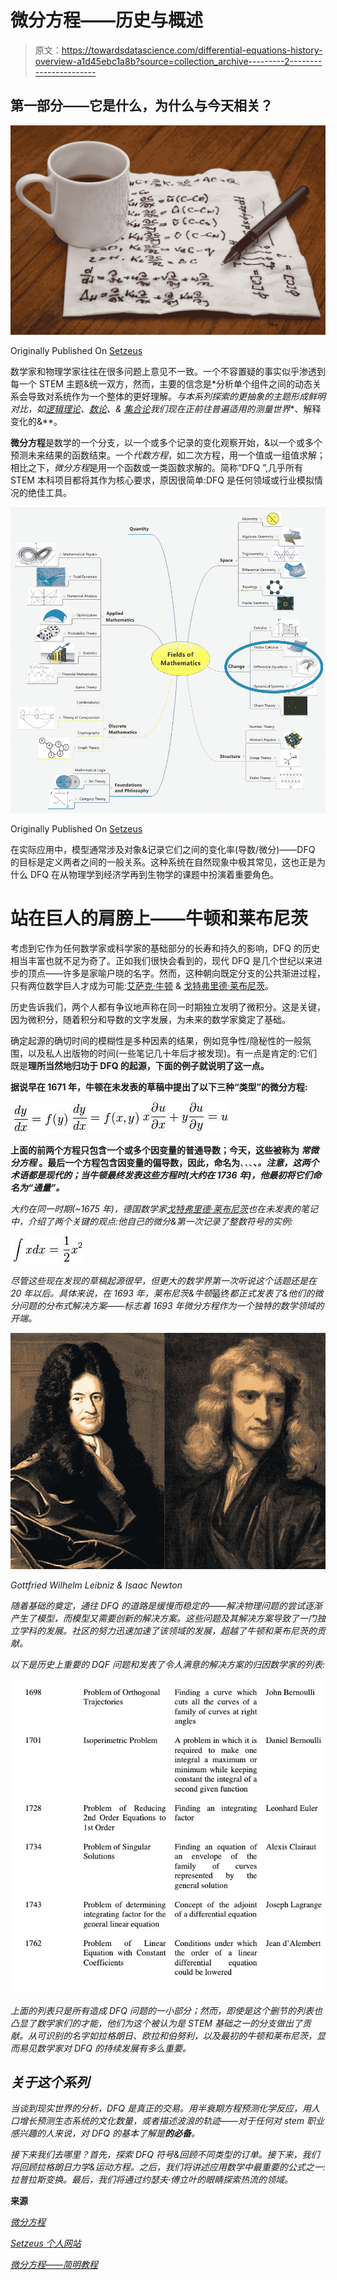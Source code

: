 # 微分方程——历史与概述

> 原文：<https://towardsdatascience.com/differential-equations-history-overview-a1d45ebc1a8b?source=collection_archive---------2----------------------->

## 第一部分——它是什么，为什么与今天相关？

![](img/e51bdec7868ed867218b692261e65b08.png)

Originally Published On [Setzeus](https://www.setzeus.com/)

数学家和物理学家往往在很多问题上意见不一致。一个不容置疑的事实似乎渗透到每一个 STEM 主题&统一双方，然而，主要的信念是*分析单个组件之间的动态关系会导致对系统作为一个整体的更好理解。*与本系列探索的更抽象的主题形成鲜明对比，如[逻辑理论](https://blog.usejournal.com/logic-theory-history-overview-35087146b3b7)、[数论](/number-theory-history-overview-8cd0c40d0f01)、& [集合论](/set-theory-history-overview-c98bac98f99c)我们现在正前往普遍适用的测量世界**、解释变化的&**。

**微分方程**是数学的一个分支，以一个或多个记录的变化观察开始，&以一个或多个预测未来结果的函数结束。一个*代数方程*，如二次方程，用一个值或一组值求解；相比之下，*微分方程*是用一个函数或一类函数求解的。简称“DFQ ”,几乎所有 STEM 本科项目都将其作为核心要求，原因很简单:DFQ 是任何领域或行业模拟情况的绝佳工具。

![](img/74f0db22d0901dd3700cd52aff3ebb95.png)

Originally Published On [Setzeus](https://www.setzeus.com/)

在实际应用中，模型通常涉及对象&记录它们之间的变化率(导数/微分)——DFQ 的目标是定义两者之间的一般关系。这种系统在自然现象中极其常见，这也正是为什么 DFQ 在从物理学到经济学再到生物学的课题中扮演着重要角色。

# 站在巨人的肩膀上——牛顿和莱布尼茨

考虑到它作为任何数学家或科学家的基础部分的长寿和持久的影响，DFQ 的历史相当丰富也就不足为奇了。正如我们很快会看到的，现代 DFQ 是几个世纪以来进步的顶点——许多是家喻户晓的名字。然而，这种朝向既定分支的公共渐进过程，只有两位数学巨人才成为可能:[艾萨克·牛顿](https://www.britannica.com/biography/Isaac-Newton) & [戈特弗里德·莱布尼茨](https://www.britannica.com/biography/Gottfried-Wilhelm-Leibniz)。

历史告诉我们，两个人都有争议地声称在同一时期独立发明了微积分。这是关键，因为微积分，随着积分和导数的文字发展，为未来的数学家奠定了基础。

确定起源的确切时间的模糊性是多种因素的结果，例如竞争性/隐秘性的一般氛围，以及私人出版物的时间(一些笔记几十年后才被发现)。有一点是肯定的:它们既是**理所当然地归功于 DFQ 的起源，下面的例子就说明了这一点。**

**据说早在 1671 年，牛顿在未发表的草稿中提出了以下三种“类型”的微分方程:**

**![](img/6dfa61175c9a1187fd1afeedc06d070e.png)****![](img/466c392ac6fc7e4664a86278fc1c1120.png)****![](img/68e56c2ffe83ba6a4ffc8f07925920cc.png)**

**上面的前两个方程只包含一个或多个因变量的普通导数；今天，这些被称为 ***常微分方程*** 。最后一个方程包含因变量的偏导数，因此，命名为**、*、*、**、*。*注意，这两个术语都是现代的*；当牛顿最终发表这些方程时(大约在 1736 年)，他最初将它们命名为“*通量*”。***

*大约在同一时期(~1675 年)，德国数学家[戈特弗里德·莱布尼茨](http://www.eoht.info/page/Gottfried+Leibniz)也在未发表的笔记中，介绍了两个关键的观点:他自己的微分&第一次记录了整数符号的实例:*

*![](img/88d58145f65c484032a080736c49bc41.png)*

*尽管这些现在发现的草稿起源很早，但更大的数学界第一次听说这个话题还是在 20 年以后。具体来说，在 1693 年，莱布尼茨&牛顿*最终*都正式发表了&他们的微分问题的分布式解决方案——标志着 1693 年微分方程作为一个独特的数学领域的开端。*

*![](img/09fe6a7dba7490e4424198d6a06e68b4.png)*

*Gottfried Wilhelm Leibniz & Isaac Newton*

*随着基础的奠定，通往 DFQ 的道路是缓慢而稳定的——解决物理问题的尝试逐渐产生了模型，而模型又需要创新的解决方案。这些问题及其解决方案导致了一门独立学科的发展。社区的努力迅速加速了该领域的发展，超越了牛顿和莱布尼茨的贡献。*

*以下是历史上重要的 DQF 问题和发表了令人满意的解决方案的归因数学家的列表:*

*![](img/ccc10c5314ecb2ec75d7e305df90fdd4.png)*

*上面的列表只是所有造成 DFQ 问题的一小部分；然而，即使是这个删节的列表也凸显了数学家们的才能，他们为这个被认为是 STEM 基础之一的分支做出了贡献。从可识别的名字如拉格朗日、欧拉和伯努利，以及最初的牛顿和莱布尼茨，显而易见数学家对 DFQ 的持续发展有多么重要。*

## ***关于这个系列***

*当谈到现实世界的分析，DFQ 是真正的交易。用半衰期方程预测化学反应，用人口增长预测生态系统的文化数量，或者描述波浪的轨迹——对于任何对 stem 职业感兴趣的人来说，对 DFQ 的基本了解是**的必备**。*

*接下来我们去哪里？首先，探索 DFQ 符号&回顾不同类型的订单。接下来，我们将回顾拉格朗日力学&运动方程。之后，我们将讲述应用数学中最重要的公式之一:拉普拉斯变换。最后，我们将通过约瑟夫·傅立叶的眼睛探索热流的领域。*

****来源****

*[微分方程](https://amzn.to/2YKbJdd)*

*[Setzeus 个人网站](https://www.setzeus.com/)*

*[微分方程——简明教程](https://amzn.to/2YKzYbl)*